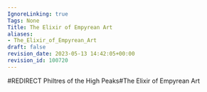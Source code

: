 ```yaml
---
IgnoreLinking: true
Tags: None
Title: The Elixir of Empyrean Art
aliases:
- The_Elixir_of_Empyrean_Art
draft: false
revision_date: 2023-05-13 14:42:05+00:00
revision_id: 100720
---
```


#REDIRECT Philtres of the High Peaks#The Elixir of Empyrean Art